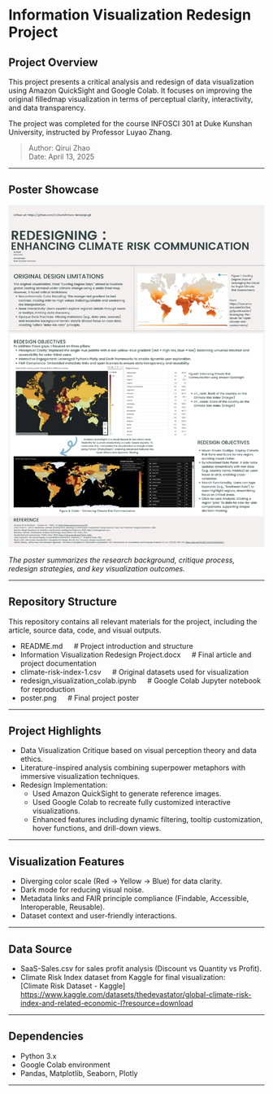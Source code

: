 # Information Visualization Redesign Project

## Project Overview

This project presents a critical analysis and redesign of data visualization using Amazon QuickSight and Google Colab. 
It focuses on improving the original filledmap visualization in terms of perceptual clarity, interactivity, and data transparency.

The project was completed for the course INFOSCI 301 at Duke Kunshan University, instructed by Professor Luyao Zhang.

> Author: Qirui Zhao  
> Date: April 13, 2025

---

## Poster Showcase

![Poster](Poster.png)

*The poster summarizes the research background, critique process, redesign strategies, and key visualization outcomes.*

---

## Repository Structure

This repository contains all relevant materials for the project, including the article, source data, code, and visual outputs.


- README.md                                         &emsp; # Project introduction and structure
- Information Visualization Redesign Project.docx   &emsp; # Final article and project documentation
- climate-risk-index-1.csv                          &emsp; # Original datasets used for visualization
- redesign_visualization_colab.ipynb                &emsp; # Google Colab Jupyter notebook for reproduction
- poster.png                                       &emsp; # Final project poster



---

## Project Highlights

- Data Visualization Critique based on visual perception theory and data ethics.
- Literature-inspired analysis combining superpower metaphors with immersive visualization techniques.
- Redesign Implementation:
  - Used Amazon QuickSight to generate reference images.
  - Used Google Colab to recreate fully customized interactive visualizations.
  - Enhanced features including dynamic filtering, tooltip customization, hover functions, and drill-down views.

---

## Visualization Features

- Diverging color scale (Red → Yellow → Blue) for data clarity.
- Dark mode for reducing visual noise.
- Metadata links and FAIR principle compliance (Findable, Accessible, Interoperable, Reusable).
- Dataset context and user-friendly interactions.

---

## Data Source

- SaaS-Sales.csv for sales profit analysis (Discount vs Quantity vs Profit).
- Climate Risk Index dataset from Kaggle for final visualization:  
[Climate Risk Dataset - Kaggle] https://www.kaggle.com/datasets/thedevastator/global-climate-risk-index-and-related-economic-l?resource=download

---

## Dependencies

- Python 3.x  
- Google Colab environment  
- Pandas, Matplotlib, Seaborn, Plotly

---
